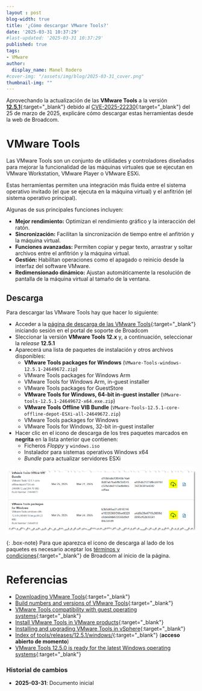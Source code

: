 ```yaml
---
layout : post
blog-width: true
title: '¿Cómo descargar VMware Tools?'
date: '2025-03-31 10:37:29'
#last-updated: '2025-03-31 10:37:29'
published: true
tags:
- VMware
author:
  display_name: Manel Rodero
#cover-img: "/assets/img/blog/2025-03-31_cover.png"
thumbnail-img: ""
---
```


Aprovechando la actualización de las **VMware Tools** a la versión [**12.5.1**](https://techdocs.broadcom.com/us/en/vmware-cis/vsphere/tools/12-5-0/release-notes/vmware-tools-1251-release-notes.html){:target="_blank"} debido al [CVE-2025-22230](https://support.broadcom.com/web/ecx/support-content-notification/-/external/content/SecurityAdvisories/0/25518){:target="_blank"} del 25 de marzo de 2025, explicáre cómo descargar estas herramientas desde la web de Broadcom.

# VMware Tools

Las VMware Tools son un conjunto de utilidades y controladores diseñados para mejorar la funcionalidad de las máquinas virtuales que se ejecutan en VMware Workstation, VMware Player o VMware ESXi.

Estas herramientas permiten una integración más fluida entre el sistema operativo invitado (el que se ejecuta en la máquina virtual) y el anfitrión (el sistema operativo principal).

Algunas de sus principales funciones incluyen:

- **Mejor rendimiento:** Optimizan el rendimiento gráfico y la interacción del ratón.
- **Sincronización:** Facilitan la sincronización de tiempo entre el anfitrión y la máquina virtual.
- **Funciones avanzadas:** Permiten copiar y pegar texto, arrastrar y soltar archivos entre el anfitrión y la máquina virtual.
- **Gestión:** Habilitan operaciones como el apagado o reinicio desde la interfaz del software VMware.
- **Redimensionado dinámico:** Ajustan automáticamente la resolución de pantalla de la máquina virtual al tamaño de la ventana.

## Descarga

Para descargar las VMware Tools hay que hacer lo siguiente:

- Acceder a la [página de descarga de las VMware Tools](https://support.broadcom.com/group/ecx/productdownloads?subfamily=VMware%20Tools&freeDownloads=true){:target="_blank"} iniciando sesión en el portal de soporte de Broadcom
- Sleccionar la versión **VMware Tools 12.x** y, a continuación, seleccionar la _release_ **12.5.1**
- Aparecerá una lista de paquetes de instalación y otros archivos disponibles:
  - **VMware Tools packages for Windows** (`VMware-Tools-windows-12.5.1-24649672.zip`)
  - VMware Tools packages for Windows Arm
  - VMware Tools for Windows Arm, in-guest installer
  - VMware Tools packages for GuestStore
  - **VMware Tools for Windows, 64-bit in-guest installer** (`VMware-tools-12.5.1-24649672-x64.exe.zip`)
  - **VMware Tools Offline VIB Bundle** (`VMware-Tools-12.5.1-core-offline-depot-ESXi-all-24649672.zip`)
  - VMware Tools packages for Windows
  - VMware Tools for Windows, 32-bit in-guest installer
- Hacer clic en el icono de descarga de los tres paquetes marcados en **negrita** en la lista anterior que contienen:
  - Ficheros _Floppy_ y `windows.iso`
  - Instalador para sistemas operativos Windows x64
  - _Bundle_ para actualizar servidores ESXi

![VMware Tools][1]

{: .box-note}
Para que aparezca el icono de descarga al lado de los paquetes es necesario aceptar los [términos y condiciones](https://www.broadcom.com/company/legal/licensing){:target="_blank"} de Broadcom al inicio de la página.

# Referencias

- [Downloading VMware Tools](https://knowledge.broadcom.com/external/article/368758){:target="_blank"}
- [Build numbers and versions of VMware Tools](https://knowledge.broadcom.com/external/article/304809){:target="_blank"}
- [VMware Tools compatibility with guest operating systems](https://knowledge.broadcom.com/external/article/313371){:target="_blank"}
- [Install VMware Tools in VMware products](https://knowledge.broadcom.com/external/article/315363){:target="_blank"}
- [Installing and upgrading VMware Tools in vSphere](https://knowledge.broadcom.com/external/article/316546){:target="_blank"}
- [Index of tools/releases/12.5.1/windows/](https://packages.vmware.com/tools/releases/12.5.1/windows/){:target="_blank"} (**acceso abierto de momento**)
- [VMware Tools 12.5.0 is ready for the latest Windows operating systems](https://blogs.vmware.com/cloud-foundation/2024/11/07/vmware-tools-12-5-0-is-ready-for-the-latest-windows-operating-systems/){:target="_blank"}

### Historial de cambios

- **2025-03-31**: Documento inicial

[1]: /assets/img/blog/2025-03-31_image_1.png "VMware Tools"
